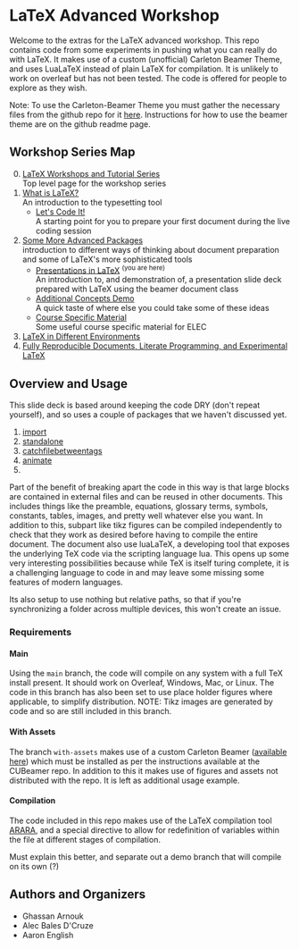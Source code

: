 # LaTeX Advanced Workshop

Welcome to the extras for the LaTeX advanced workshop.
This repo contains code from some experiments in pushing what you can really do with LaTeX.
It makes use of a custom (unofficial) Carleton Beamer Theme, and uses LuaLaTeX instead of plain LaTeX for compilation.
It is unlikely to work on overleaf but has not been tested.
The code is offered for people to explore as they wish.

Note: To use the Carleton-Beamer Theme you must gather the necessary files from the github repo for it [here](https://github.com/humdrumcomet/CUBeamer).
Instructions for how to use the beamer theme are on the github readme page.

## Workshop Series Map

0. [LaTeX Workshops and Tutorial Series](https://github.com/humdrumcomet/LaTeXTutorialSeries)  
   Top level page for the workshop series
1. [What is LaTeX?](https://github.com/humdrumcomet/LaTeXIntroduction)  
    An introduction to the typesetting tool
    - [Let's Code It!](https://github.com/humdrumcomet/LaTeXCodingSession)  
      A starting point for you to prepare your first document during the live coding session
2. [Some More Advanced Packages](https://github.com/humdrumcomet/LaTeXAdvancedWorkshop)  
   introduction to different ways of thinking about document preparation and some of LaTeX's more sophisticated tools
    - [Presentations in LaTeX](https://github.com/humdrumcomet/LaTeXAdvancedWorkshop-Beamer) <sup>(you are here)</sup>  
      An introduction to, and demonstration of, a presentation slide deck prepared with LaTeX using the beamer document class
    - [Additional Concepts Demo](https://github.com/humdrumcomet/LaTeXAdvancedWorkshop-Extras)  
      A quick taste of where else you could take some of these ideas
    - [Course Specific Material](https://github.com/humdrumcomet/LaTeXAdvancedWorkshop-Course-Specific)  
      Some useful course specific material for ELEC
3. [LaTeX in Different Environments]()  
4. [Fully Reproducible Documents, Literate Programming, and Experimental LaTeX]()  

## Overview and Usage
This slide deck is based around keeping the code DRY (don't repeat yourself), and so uses a couple of packages that we haven't discussed yet.
1. [import]()
2. [standalone]()
3. [catchfilebetweentags]()
4. [animate]()
5. 

Part of the benefit of breaking apart the code in this way is that large blocks are contained in external files and can be reused in other documents.
This includes things like the preamble, equations, glossary terms, symbols, constants, tables, images, and pretty well whatever else you want.
In addition to this, subpart like tikz figures can be compiled independently to check that they work as desired before having to compile the entire document.
The document also use luaLaTeX, a developing tool that exposes the underlying TeX code via the scripting language lua.
This opens up some very interesting possibilities because while TeX is itself turing complete, it is a challenging language to code in and may leave some missing some features of modern languages.

Its also setup to use nothing but relative paths, so that if you're synchronizing a folder across multiple devices, this won't create an issue.

### Requirements
#### Main
Using the `main` branch, the code will compile on any system with a full TeX install present. It 
should work on Overleaf, Windows, Mac, or Linux. The code in this branch has also been set to use 
place holder figures where applicable, to simplify distribution. NOTE: Tikz images are generated by
code and so are still included in this branch.

#### With Assets
The branch `with-assets` makes use of a custom Carleton Beamer ([available here](https://github.com/humdrumcomet/CUBeamer))
which must be installed as per the instructions available at the CUBeamer repo. In addition to this
it makes use of figures and assets not distributed with the repo. It is left as additional usage example.

#### Compilation
The code included in this repo makes use of the LaTeX compilation tool [ARARA](https://github.com/islandoftex/arara), and a special directive to allow for redefinition of variables within the file at different stages of compilation.

Must explain this better, and separate out a demo branch that will compile on its own (?)

## Authors and Organizers

* Ghassan Arnouk
* Alec Bales D'Cruze
* Aaron English
